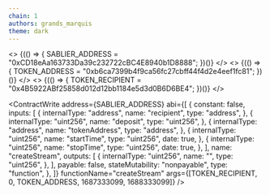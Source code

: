 ```yaml
---
chain: 1
authors: grands_marquis
theme: dark
---
```


<>
  {(() => {
    SABLIER_ADDRESS = "0xCD18eAa163733Da39c232722cBC4E8940b1D8888";
  })()}
</>
<>
  {(() => {
    TOKEN_ADDRESS = "0xb6ca7399b4f9ca56fc27cbff44f4d2e4eef1fc81";
  })()}
</>
<>
  {(() => {
    TOKEN_RECIPIENT = "0x4B5922ABf25858d012d12bb1184e5d3d0B6D6BE4";
  })()}
</>

<ContractWrite
  address={SABLIER_ADDRESS}
  abi={[
    {
      constant: false,
      inputs: [
        {
          internalType: "address",
          name: "recipient",
          type: "address",
        },
        {
          internalType: "uint256",
          name: "deposit",
          type: "uint256",
        },
        {
          internalType: "address",
          name: "tokenAddress",
          type: "address",
        },
        {
          internalType: "uint256",
          name: "startTime",
          type: "uint256",
          date: true,
        },
        {
          internalType: "uint256",
          name: "stopTime",
          type: "uint256",
          date: true,
        },
      ],
      name: "createStream",
      outputs: [
        {
          internalType: "uint256",
          name: "",
          type: "uint256",
        },
      ],
      payable: false,
      stateMutability: "nonpayable",
      type: "function",
    },
  ]}
  functionName="createStream"
  args={[TOKEN_RECIPIENT, 0, TOKEN_ADDRESS, 1687333099, 1688333099]}
/>
